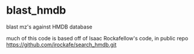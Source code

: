 # blast_hmdb
blast mz's against HMDB database

much of this code is based off of Isaac Rockafellow's code, in public repo https://github.com/irockafe/search_hmdb.git
